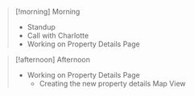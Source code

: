 
> [!morning] Morning
> - Standup
> - Call with Charlotte
> - Working on Property Details Page


> [!afternoon] Afternoon
> - Working on Property Details Page
> 	- Creating the new property details Map View
